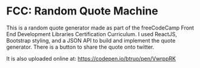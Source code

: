 # FCC: Random Quote Machine

This is a random quote generator made as part of the freeCodeCamp Front End Development Libraries Certification Curriculum. I used ReactJS, Bootstrap styling, and a JSON API to build and implement the quote generator. There is a button to share the quote onto twitter.

It is also uploaded online at: https://codepen.io/btruo/pen/VwrppRK